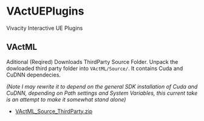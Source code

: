 # VActUEPlugins
Vivacity Interactive UE Plugins

## VActML
Aditional (Reqired) Downloads ThirdParty Source Folder. Unpack the dowloaded third party folder into ``VActML/Source/``. It contains Cuda and CuDNN dependecies.

_(Note I may rewrite it to depend on the general SDK installation of Cuda and CuDNN, depending on Path settings and System Variables, this current take is an attempt to make it somewhat stand alone)_
- [VActML_Source_ThirdParty.zip](https://drive.google.com/file/d/1gFahD7kSydta6d4YZs3LgYqo54lmAFfP/view?usp=sharing "ThirdParty zip file dependencys")